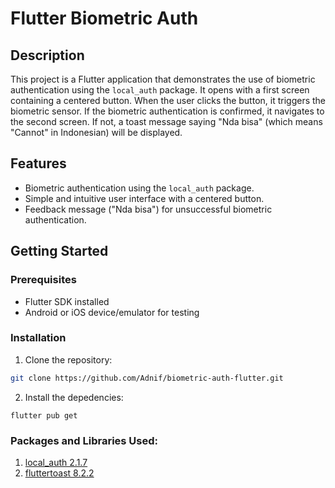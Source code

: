 # Flutter Biometric Auth

## Description

This project is a Flutter application that demonstrates the use of biometric authentication using the `local_auth` package. It opens with a first screen containing a centered button. When the user clicks the button, it triggers the biometric sensor. If the biometric authentication is confirmed, it navigates to the second screen. If not, a toast message saying "Nda bisa" (which means "Cannot" in Indonesian) will be displayed.

## Features

- Biometric authentication using the `local_auth` package.
- Simple and intuitive user interface with a centered button.
- Feedback message ("Nda bisa") for unsuccessful biometric authentication.

## Getting Started

### Prerequisites

- Flutter SDK installed
- Android or iOS device/emulator for testing

### Installation

1. Clone the repository:

```bash
git clone https://github.com/Adnif/biometric-auth-flutter.git
```

2. Install the depedencies:
```
flutter pub get
```

### Packages and Libraries Used:
1. [local_auth 2.1.7](https://pub.dev/packages/local_auth)
2. [fluttertoast 8.2.2](https://pub.dev/packages/fluttertoast)

